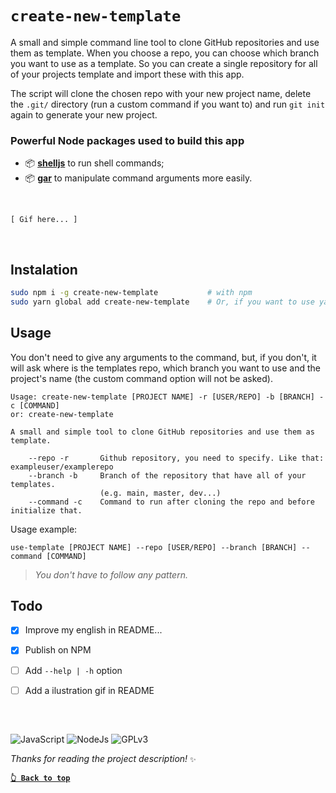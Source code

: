 # `create-new-template`

A small and simple command line tool to clone GitHub repositories and use them as template. When you choose a repo, you can choose which branch you want to use as a template. So you can create a single repository for all of your projects template and import these with this app.

The script will clone the chosen repo with your new project name, delete the `.git/` directory (run a custom command if you want to) and run `git init` again to generate your new project.


### Powerful Node packages used to build this app

- 📦 [**shelljs**](https://github.com/shelljs/shelljs) to run shell commands;
- 📦 [**gar**](https://github.com/ethanent/gar) to manipulate command arguments more easily.

<br>

`[ Gif here... ]`

<br>


## Instalation

```bash
sudo npm i -g create-new-template           # with npm
sudo yarn global add create-new-template    # Or, if you want to use yarn
```

## Usage

You don't need to give any arguments to the command, but, if you don't, it will ask where is the templates repo, which branch you want to use and the project's name (the custom command option will not be asked).

```
Usage: create-new-template [PROJECT NAME] -r [USER/REPO] -b [BRANCH] -c [COMMAND]
or: create-new-template

A small and simple tool to clone GitHub repositories and use them as template.

    --repo -r       Github repository, you need to specify. Like that: exampleuser/examplerepo
    --branch -b     Branch of the repository that have all of your templates.
                    (e.g. main, master, dev...)
    --command -c    Command to run after cloning the repo and before initialize that.
```

Usage example:

```shell
use-template [PROJECT NAME] --repo [USER/REPO] --branch [BRANCH] --command [COMMAND]
```

> *You don't have to follow any pattern.*


## Todo

- [X] Improve my english in README...
- [X] Publish on NPM
- [ ] Add `--help | -h` option
- [ ] Add a ilustration gif in README


##

<br>

![JavaScript](https://img.shields.io/badge/JavaScript-323330?style=for-the-badge&logo=javascript&logoColor=F7DF1E)
![NodeJs](https://img.shields.io/badge/Node.js-43853D?style=for-the-badge&logo=node.js&logoColor=white)
![GPLv3](https://img.shields.io/badge/GNU_General_Public_Licence_v3-E58080?style=for-the-badge&logo=bookstack&logoColor=white)

*Thanks for reading the project description!* `✨`

[**`👆 Back to top`**](#create-new-template)

